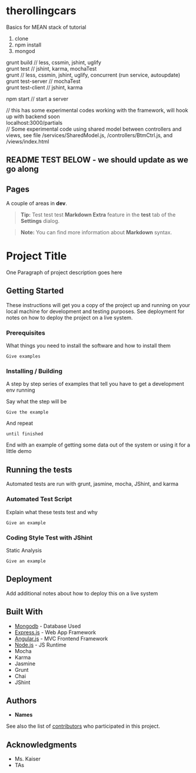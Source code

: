 # therollingcars

Basics for MEAN stack of tutorial

1. clone
2. npm install
3. mongod  
  
grunt build				// less, cssmin, jshint, uglify  
grunt test					// jshint, karma, mochaTest  
grunt 						// less, cssmin, jshint, uglify, concurrent (run service, autoupdate)  
grunt test-server			// mochaTest  
grunt test-client 			// jshint, karma  

npm start					// start a server  


// this has some experimental codes working with the framework, will hook up with backend soon  
localhost:3000/partials  
// Some experimental code using shared model between controllers and views, see file /services/SharedModel.js, /controllers/BtmCtrl.js, and /views/index.html  




README TEST BELOW - we should update as we go along
-----------------------------------------------------------------------------------------------------------------------------------


Pages
--------------------

A couple of areas in **dev**.

> **Tip:** Test test test **Markdown Extra** feature in the **test** tab of the **Settings** dialog.

> **Note:** You can find more information about **Markdown** syntax.





# Project Title

One Paragraph of project description goes here

## Getting Started

These instructions will get you a copy of the project up and running on your local machine for development and testing purposes. See deployment for notes on how to deploy the project on a live system.

### Prerequisites

What things you need to install the software and how to install them

```
Give examples
```

### Installing / Building

A step by step series of examples that tell you have to get a development env running

Say what the step will be

```
Give the example
```

And repeat

```
until finished
```

End with an example of getting some data out of the system or using it for a little demo

## Running the tests

Automated tests are run with grunt, jasmine, mocha, JShint, and karma

### Automated Test Script

Explain what these tests test and why

```
Give an example
```

### Coding Style Test with JShint

Static Analysis

```
Give an example
```

## Deployment

Add additional notes about how to deploy this on a live system

## Built With

* [Mongodb](https://www.mongodb.com/) - Database Used
* [Express.js](http://expressjs.com/) - Web App Framework
* [Angular.js](https://angularjs.org/) - MVC Frontend Framework
* [Node.js](https://nodejs.org/en/) - JS Runtime
* Mocha
* Karma
* Jasmine
* Grunt
* Chai
* JShint

## Authors

* **Names**

See also the list of [contributors](https://github.com/larrylzhao/therollingcars/graphs/contributors) who participated in this project.


## Acknowledgments

* Ms. Kaiser
* TAs

